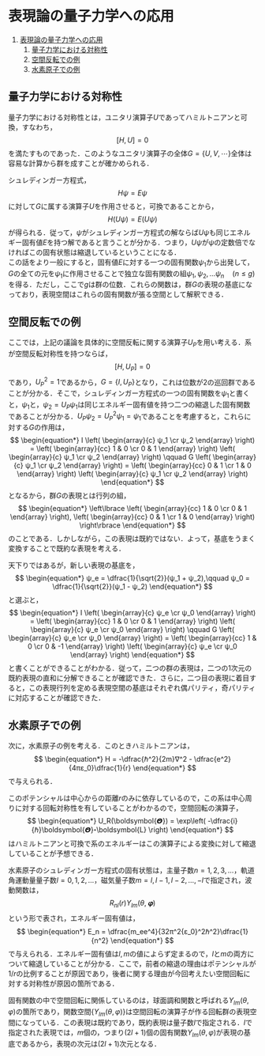 # 表現論の量子力学への応用

1. [表現論の量子力学への応用](#表現論の量子力学への応用)
   1. [量子力学における対称性](#量子力学における対称性)
   2. [空間反転での例](#空間反転での例)
   3. [水素原子での例](#水素原子での例)

## 量子力学における対称性

量子力学における対称性とは，ユニタリ演算子$U$であってハミルトニアンと可換，すなわち，
$$
\begin{equation*}
    [H, U] = 0
\end{equation*}
$$
を満たすものであった．このようなユニタリ演算子の全体$G=\lbrace U,V,\cdots \rbrace$全体は容易な計算から群を成すことが確かめられる．

シュレディンガー方程式，
$$
\begin{equation*}
    Hψ = Eψ
\end{equation*}
$$
に対して$G$に属する演算子$U$を作用させると，可換であることから，
$$
\begin{equation*}
    H(Uψ) = E(Uψ)
\end{equation*}
$$
が得られる．従って，$ψ$がシュレディンガー方程式の解ならば$Uψ$も同じエネルギー固有値$E$を持つ解であると言うことが分かる．つまり，$Uψ$が$ψ$の定数倍でなければこの固有状態は縮退しているということになる．
<br>
この話をより一般にすると，固有値$E$に対する一つの固有関数$ψ_1$から出発して，$G$の全ての元を$ψ_1$に作用させることで独立な固有関数の組$\psi_1,\psi_2,\ldots\psi_n \quad (n ≤ g)$を得る．ただし，ここで$g$は群の位数．これらの関数は，群$G$の表現の基底になっており，表現空間はこれらの固有関数が張る空間として解釈できる．

## 空間反転での例

ここでは，上記の議論を具体的に空間反転に関する演算子$U_P$を用い考える．系が空間反転対称性を持つならば，
$$
\begin{equation*}
    [H, U_P] = 0
\end{equation*}
$$
であり，${U_P}^2 = 1$であるから，$G = \lbrace I,U_P \rbrace$となり，これは位数が2の巡回群であることが分かる．そこで，シュレディンガー方程式の一つの固有関数を$\psi_1$と書くと，$ψ_1$と，$ψ_2 = U_Pψ_1$は同じエネルギー固有値を持つ二つの縮退した固有関数であることが分かる．$U_Pψ_2 = {U_P}^2ψ_1 = ψ_1$であることを考慮すると，これらに対する$G$の作用は，
$$
\begin{equation*}
    I
    \left(
        \begin{array}{c}
            ψ_1 \cr
            ψ_2
        \end{array}
    \right)
    =
    \left(
        \begin{array}{cc}
            1 & 0 \cr
            0 & 1
        \end{array}
    \right)
    \left(
        \begin{array}{c}
            ψ_1 \cr
            ψ_2
        \end{array}
    \right)
    \qquad
        G
    \left(
        \begin{array}{c}
            ψ_1 \cr
            ψ_2
        \end{array}
    \right)
    =
    \left(
        \begin{array}{cc}
            0 & 1 \cr
            1 & 0
        \end{array}
    \right)
    \left(
        \begin{array}{c}
            ψ_1 \cr
            ψ_2
        \end{array}
    \right)
\end{equation*}
$$
となるから，群$G$の表現とは行列の組，
$$
\begin{equation*}
    \left\lbrace
        \left(
            \begin{array}{cc}
                1 & 0 \cr
                0 & 1
            \end{array}
        \right),
        \left(
            \begin{array}{cc}
                0 & 1 \cr
                1 & 0
            \end{array}
        \right)
    \right\rbrace
\end{equation*}
$$
のことである．しかしながら，この表現は既約ではない．よって，基底をうまく変換することで既約な表現を考える．

天下りではあるが，新しい表現の基底を，
$$
\begin{equation*}
    ψ_e =  \dfrac{1}{\sqrt{2}}(ψ_1 + ψ_2),\qquad ψ_0 =  \dfrac{1}{\sqrt{2}}(ψ_1 - ψ_2)
\end{equation*}
$$
と選ぶと，
$$
\begin{equation*}
    I
    \left(
        \begin{array}{c}
            ψ_e \cr
            ψ_0
        \end{array}
    \right)
    =
    \left(
        \begin{array}{cc}
            1 & 0 \cr
            0 & 1
        \end{array}
    \right)
    \left(
        \begin{array}{c}
            ψ_e \cr
            ψ_0
        \end{array}
    \right)
    \qquad
        G
    \left(
        \begin{array}{c}
            ψ_e \cr
            ψ_0
        \end{array}
    \right)
    =
    \left(
        \begin{array}{cc}
            1 & 0 \cr
            0 & -1
        \end{array}
    \right)
    \left(
        \begin{array}{c}
            ψ_e \cr
            ψ_0
        \end{array}
    \right)
\end{equation*}
$$
と書くことができることがわかる．従って，二つの群の表現は，二つの1次元の既約表現の直和に分解できることが確認できた．さらに，二つ目の表現に着目すると，この表現行列を定める表現空間の基底はそれぞれ偶パリティ，奇パリティに対応することが確認できた．

## 水素原子での例

次に，水素原子の例を考える．このときハミルトニアンは，
$$
\begin{equation*}
    H = -\dfrac{ℏ^2}{2m}∇^2 - \dfrac{e^2}{4πɛ_0}\dfrac{1}{r}
\end{equation*}
$$
で与えられる．

このポテンシャルは中心からの距離$r$のみに依存しているので，この系は中心周りに対する回転対称性を有していることがわかるので，空間回転の演算子，
$$
\begin{equation*}
    U_R(\boldsymbol{𝞗}) = \exp\left( -\dfrac{i}{ℏ}\boldsymbol{𝞗}⋅\boldsymbol{L} \right)
\end{equation*}
$$
はハミルトニアンと可換で系のエネルギーはこの演算子による変換に対して縮退していることが予想できる．

水素原子のシュレディンガー方程式の固有状態は，主量子数$n=1,2,3,…$，軌道角運動量量子数$l=0,1,2,…$，磁気量子数$m=l,l-1,l-2,\ldots, -l$で指定され，波動関数は，
$$
\begin{equation*}
R_{nl}(r)Y_{lm}(θ,𝛗)
\end{equation*}
$$
という形で表され，エネルギー固有値は，
$$
\begin{equation*}
E_n = \dfrac{m_ee^4}{32π^2{ɛ_0}^2ℏ^2}\dfrac{1}{n^2}
\end{equation*}
$$
で与えられる．エネルギー固有値は$l,m$の値によらず定まるので，$l$と$m$の両方について縮退していることが分かる．ここで，前者の縮退の理由はポテンシャルが$1/r$の比例することが原因であり，後者に関する理由が今回考えたい空間回転に対する対称性が原因の箇所である．

固有関数の中で空間回転に関係しているのは，球面調和関数と呼ばれる$Y_{lm}(θ,φ)$の箇所であり，関数空間$\lbrace Y_{lm}(θ,φ)\rbrace$は空間回転の演算子が作る回転群の表現空間になっている．この表現は既約であり，既約表現は量子数$l$で指定される．$l$で指定された表現では，$m$個の，つまり$(2l+1)$個の固有関数$Y_{lm}(θ,φ)$が表現の基底であるから，表現の次元は$(2l+1)$次元となる．
